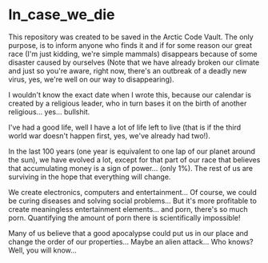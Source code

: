 # In_case_we_die

This repository was created to be saved in the Arctic Code Vault. The only purpose, is to inform anyone who finds it and if for some reason our great race (I'm just kidding, we're simple mammals) disappears because of some disaster caused by ourselves (Note that we have already broken our climate and just so you're aware, right now, there's an outbreak of a deadly new virus, yes, we're well on our way to disappearing).

I wouldn't know the exact date when I wrote this, because our calendar is created by a religious leader, who in turn bases it on the birth of another religious... yes... bullshit.

I've had a good life, well I have a lot of life left to live (that is if the third world war doesn't happen first, yes, we've already had two!).

In the last 100 years (one year is equivalent to one lap of our planet around the sun), we have evolved a lot, except for that part of our race that believes that accumulating money is a sign of power... (only 1%). The rest of us are surviving in the hope that everything will change.

We create electronics, computers and entertainment... Of course, we could be curing diseases and solving social problems... But it's more profitable to create meaningless entertainment elements... and porn, there's so much porn. Quantifying the amount of porn there is scientifically impossible!

Many of us believe that a good apocalypse could put us in our place and change the order of our properties... Maybe an alien attack... Who knows? Well, you will know...


